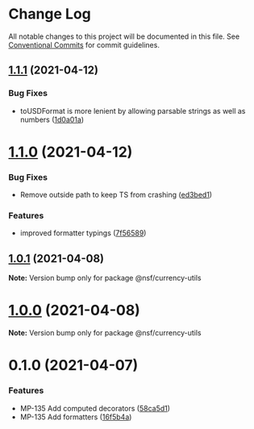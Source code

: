 # Change Log

All notable changes to this project will be documented in this file.
See [Conventional Commits](https://conventionalcommits.org) for commit guidelines.

## [1.1.1](https://bitbucket.nsf.gov/scm/nsf-fe/utility-library/compare/@nsf/currency-utils@1.1.0...@nsf/currency-utils@1.1.1) (2021-04-12)


### Bug Fixes

* toUSDFormat is more lenient by allowing parsable strings as well as numbers ([1d0a01a](https://bitbucket.nsf.gov/scm/nsf-fe/utility-library/commits/1d0a01aa1ea8ca3d444cbbc2aa556c025ac7d3ae))





# [1.1.0](https://bitbucket.nsf.gov/scm/nsf-fe/utility-library/compare/@nsf/currency-utils@1.0.1...@nsf/currency-utils@1.1.0) (2021-04-12)


### Bug Fixes

* Remove outside path to keep TS from crashing ([ed3bed1](https://bitbucket.nsf.gov/scm/nsf-fe/utility-library/commits/ed3bed13cfeb73bc0cac5c32ebc7a5d3187be8e4))


### Features

*  improved formatter typings ([7f56589](https://bitbucket.nsf.gov/scm/nsf-fe/utility-library/commits/7f565893d856f9ee9ba886ed567f739e1fc9b17d))





## [1.0.1](https://bitbucket.nsf.gov/scm/nsf-fe/utility-library/compare/@nsf/currency-utils@1.0.0...@nsf/currency-utils@1.0.1) (2021-04-08)

**Note:** Version bump only for package @nsf/currency-utils





# [1.0.0](https://bitbucket.nsf.gov/scm/nsf-fe/utility-library/compare/@nsf/currency-utils@0.1.0...@nsf/currency-utils@1.0.0) (2021-04-08)

**Note:** Version bump only for package @nsf/currency-utils





# 0.1.0 (2021-04-07)


### Features

* MP-135 Add computed decorators ([58ca5d1](https://bitbucket.nsf.gov/scm/nsf-fe/utility-library/commits/58ca5d1d5142e8938fe27bb9a3e89d1ae0b7b6de))
* MP-135 Add formatters ([16f5b4a](https://bitbucket.nsf.gov/scm/nsf-fe/utility-library/commits/16f5b4a4a8d38d6448947a3a4062ad468aa4d22f))
